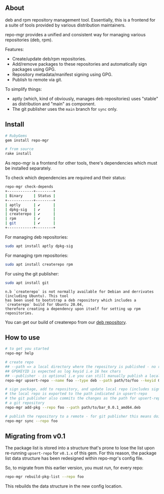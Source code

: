 ## About

deb and rpm repository management tool. Essentially, this is a frontend for a suite of tools provided by various distribution maintainers.

repo-mgr provides a unified and consistent way for managing various repositories (deb, rpm).

Features:

 * Create/update deb/rpm repositories.
 * Add/remove packages to these repositories and automatically sign packages using GPG.
 * Repository metadata/manifest signing using GPG.
 * Publish to remote via git.

To simplify things:

 * aptly (which, kind of obviously, manages deb repositories) uses "stable" as distribution and "main" as component.
 * The git publisher uses the `main` branch for `sync` only.

## Install

```bash
# RubyGems
gem install repo-mgr

# from source
rake install
```

As repo-mgr is a frontend for other tools, there's dependencies which must be installed separately.

To check which dependencies are required and their status:

```bash
repo-mgr check-depends
+------------+--------+
| Binary     | Status |
+------------+--------+
| aptly      | ✔      |
| dpkg-sig   | ✔      |
| createrepo | ✔      |
| rpm        | ✔      |
| git        | ✔      |
+------------+--------+
```

For managing deb repositories:

```bash
sudo apt install aptly dpkg-sig
```

For managing rpm repositories:

```bash
sudo apt install createrepo rpm
```

For using the git publisher:

```bash
sudo apt install git
```

    n.b `createrepo` is not normally available for Debian and derrivates (including Ubuntu). This tool
    has been used to bootstrap a deb repository which includes a `createrepo` build for Ubuntu 20.04,
    therefore creating a dependency upon itself for setting up rpm repositories.

You can get our build of createrepo from our [deb repository](https://deb.staker.ltd/).

## How to use

```bash
# to get you started
repo-mgr help

# create repo
## --path => a local directory where the repository is published - no remote support at the moment
## GPGKEYID is expected as log keyid i.e 16 hex chars
## --publisher - is optional i.e you can still manually publish a local repository
repo-mgr upsert-repo --name foo --type deb --path path/to/foo --keyid GPGKEYID --publisher git

# sign package, add to repository, and update local repo (includes sign repo release manifest)
# the local repo is exported to the path indicated in upsert-repo
# the git publisher also commits the changes as the path for upsert-repo is expected to be
# a git repository
repo-mgr add-pkg --repo foo --path path/to/bar_0.0.1_amd64.deb

# publish the repository to a remote - for git publisher this means doing git push
repo-mgr sync --repo foo
```

## Migrating from v0.1

The package list is stored into a structure that's prone to lose the list upon re-running `upsert-repo` for `v0.1.x` of this gem. For this reason, the package list data structure has been redesigned within repo-mgr's config file.

So, to migrate from this earlier version, you must run, for every repo:

```bash
repo-mgr rebuild-pkg-list --repo foo
```

This rebuilds the data structure in the new config location.
